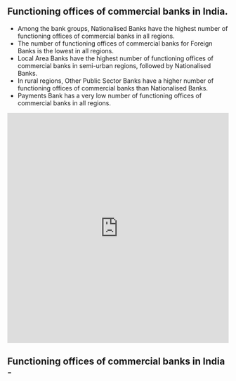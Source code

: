  ## Functioning offices of commercial banks in India.
 - Among the bank groups, Nationalised Banks have the highest number of 
   functioning offices of commercial banks in all regions.
 - The number of functioning offices of commercial banks for Foreign Banks is the  lowest in all regions.    
 - Local Area Banks have the highest number of functioning offices of commercial banks in semi-urban regions, followed by Nationalised    Banks.    
 - In rural regions, Other Public Sector Banks have a higher number of functioning offices of commercial banks than Nationalised Banks.    
 - Payments Bank has a very low number of functioning offices of commercial banks in all regions.

<iframe id="igraph" scrolling="no" style="border:none;" seamless="seamless" src="https://plotly.com/~srkc95/60.embed" height="525" width="100%"></iframe>

## Functioning offices of commercial banks in India - 

